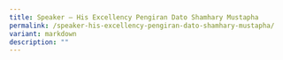 ```yaml
---
title: Speaker – His Excellency Pengiran Dato Shamhary Mustapha
permalink: /speaker-his-excellency-pengiran-dato-shamhary-mustapha/
variant: markdown
description: ""
---
```

